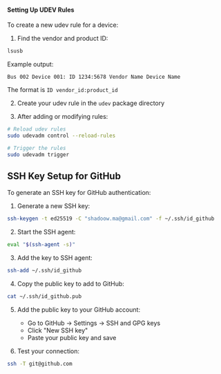 #### Setting Up UDEV Rules

To create a new udev rule for a device:

1. Find the vendor and product ID:
```bash
lsusb
```
Example output:
```
Bus 002 Device 001: ID 1234:5678 Vendor Name Device Name
```
The format is `ID vendor_id:product_id`

2. Create your udev rule in the `udev` package directory

3. After adding or modifying rules:
```bash
# Reload udev rules
sudo udevadm control --reload-rules

# Trigger the rules
sudo udevadm trigger
```

## SSH Key Setup for GitHub

To generate an SSH key for GitHub authentication:

1. Generate a new SSH key:
```bash
ssh-keygen -t ed25519 -C "shadoow.ma@gmail.com" -f ~/.ssh/id_github
```

2. Start the SSH agent:
```bash
eval "$(ssh-agent -s)"
```

3. Add the key to SSH agent:
```bash
ssh-add ~/.ssh/id_github
```

4. Copy the public key to add to GitHub:
```bash
cat ~/.ssh/id_github.pub
```

5. Add the public key to your GitHub account:
   - Go to GitHub → Settings → SSH and GPG keys
   - Click "New SSH key"
   - Paste your public key and save

6. Test your connection:
```bash
ssh -T git@github.com
```
